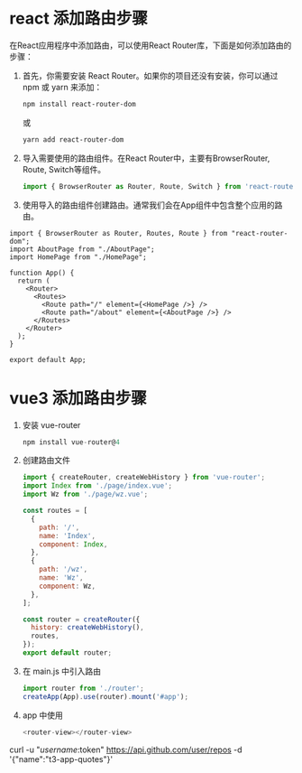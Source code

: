 # react 添加路由步骤

在React应用程序中添加路由，可以使用React Router库，下面是如何添加路由的步骤：

1. 首先，你需要安装 React Router。如果你的项目还没有安装，你可以通过 npm 或 yarn 来添加：

   ```bash
   npm install react-router-dom
   ```

   或

   ```bash
   yarn add react-router-dom
   ```

2. 导入需要使用的路由组件。在React Router中，主要有BrowserRouter, Route, Switch等组件。

   ```javascript
   import { BrowserRouter as Router, Route, Switch } from 'react-router-dom';
   ```

3. 使用导入的路由组件创建路由。通常我们会在App组件中包含整个应用的路由。

```
import { BrowserRouter as Router, Routes, Route } from "react-router-dom";
import AboutPage from "./AboutPage";
import HomePage from "./HomePage";

function App() {
  return (
    <Router>
      <Routes>
        <Route path="/" element={<HomePage />} />
        <Route path="/about" element={<AboutPage />} />
      </Routes>
    </Router>
  );
}

export default App;
```




# vue3 添加路由步骤

1. 安装 vue-router
   ```js
   npm install vue-router@4
   ```
2. 创建路由文件

   ```js
   import { createRouter, createWebHistory } from 'vue-router';
   import Index from './page/index.vue';
   import Wz from './page/wz.vue';

   const routes = [
     {
       path: '/',
       name: 'Index',
       component: Index,
     },
     {
       path: '/wz',
       name: 'Wz',
       component: Wz,
     },
   ];

   const router = createRouter({
     history: createWebHistory(),
     routes,
   });
   export default router;
   ```

3. 在 main.js 中引入路由
   ```js
   import router from './router';
   createApp(App).use(router).mount('#app');
   ```
4. app 中使用
   ```js
   <router-view></router-view>
   ```



          


curl -u "$username:$token" https://api.github.com/user/repos -d '{"name":"t3-app-quotes"}'
